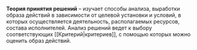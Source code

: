 **Теория принятия решений** – изучает способы анализа, выработки образа действий в зависимости от целевой установки и условий, в которых осуществляется деятельность, располагаемых ресурсов, состава исполнителей. Анализ решений ведет к выбору соответствующих [[Критерий|критериев]], с помощью которых можно оценить образ действий.